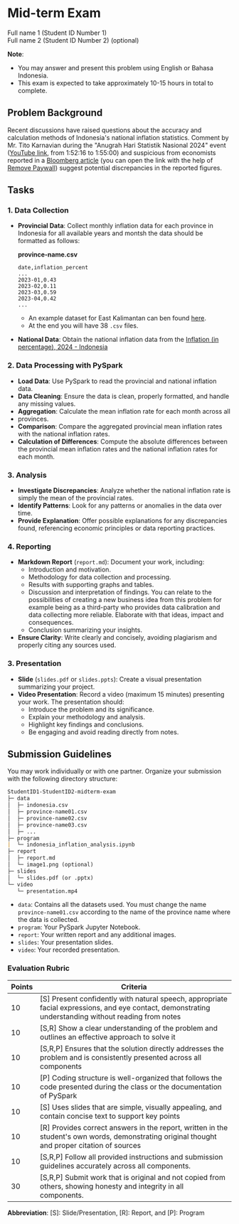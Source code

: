 # Mid-term Exam
Full name 1 (Student ID Number 1)   
Full name 2 (Student ID Number 2) (optional)

**Note**: 
- You may answer and present this problem using English or Bahasa Indonesia.
- This exam is expected to take approximately 10-15 hours in total to complete.

## Problem Background
Recent discussions have raised questions about the accuracy and calculation 
methods of Indonesia's national inflation statistics. Comment by 
Mr. Tito Karnavian during the "Anugrah Hari Statistik Nasional 2024" event 
([YouTube link](https://www.youtube.com/watch?v=J7CbaAtwab4), 
from 1:52:16 to 1:55:00) and suspicious from economists reported in a 
[Bloomberg article](https://www.bloomberg.com/news/articles/2019-11-05/indonesia-s-steady-economic-growth-leaves-economists-puzzled)
(you can open the link with the help of [Remove Paywall](https://www.removepaywall.com/)) 
suggest potential discrepancies in the reported figures.

## Tasks

### 1. Data Collection

- **Provincial Data**: Collect monthly inflation data for each province in 
  Indonesia for all available years and montsh the data should be formatted
  as follows:   

   **province-name.csv** 
   ```csv
   date,inflation_percent
   ...
   2023-01,0.43
   2023-02,0.11
   2023-03,0.59
   2023-04,0.42
   ...
   ```
  
  - An example dataset for East Kalimantan can ben found 
    [here](https://kaltim.bps.go.id/id/statistics-table/2/MTQ3IzI=/inflasi.html).
  - At the end you will have 38 `.csv` files.

- **National Data**: Obtain the national inflation data from the 
  [Inflation (in percentage), 2024 - Indonesia](https://www.bps.go.id/id/statistics-table/2/MjI2MyMy/inflasi-year-on-year--september-2024.html)

### 2. Data Processing with PySpark
- **Load Data**: Use PySpark to read the provincial and national inflation data.
- **Data Cleaning**: Ensure the data is clean, properly formatted, and handle 
  any missing values.
- **Aggregation**: Calculate the mean inflation rate for each month across all 
- provinces.
- **Comparison**: Compare the aggregated provincial mean inflation rates with 
  the national inflation rates.
- **Calculation of Differences**: Compute the absolute differences between
  the provincial mean inflation rates and the national inflation rates for 
  each month.

### 3. Analysis
- **Investigate Discrepancies**: Analyze whether the national inflation rate
  is simply the mean of the provincial rates.
- **Identify Patterns**: Look for any patterns or anomalies in the data over time.
- **Provide Explanation**: Offer possible explanations for any discrepancies 
  found, referencing economic principles or data reporting practices.

### 4. Reporting
- **Markdown Report** (`report.md`): Document your work, including:
  - Introduction and motivation.
  - Methodology for data collection and processing.
  - Results with supporting graphs and tables.
  - Discussion and interpretation of findings. You can relate to the 
    possibilities of creating a new business idea from this problem
    for example being as a third-party who provides data calibration
    and data collecting more reliable. Elaborate with that ideas, impact
    and consequences.
  - Conclusion summarizing your insights.
- **Ensure Clarity**: Write clearly and concisely, avoiding plagiarism and 
  properly citing any sources used.

### 3. Presentation
- **Slide** (`slides.pdf` or `slides.ppts`): Create a visual presentation 
  summarizing your project.
- **Video Presentation**: Record a video (maximum 15 minutes) presenting your 
  work. The presentation should:
  - Introduce the problem and its significance.
  - Explain your methodology and analysis.
  - Highlight key findings and conclusions.
  - Be engaging and avoid reading directly from notes.

## Submission Guidelines
You may work individually or with one partner. Organize your submission with 
the following directory structure:

```md
StudentID1-StudentID2-midterm-exam
├─ data
│  ├─ indonesia.csv
│  ├─ province-name01.csv
│  ├─ province-name02.csv
│  ├─ province-name03.csv
│  ├─ ...
├─ program
|  └─ indonesia_inflation_analysis.ipynb
├─ report 
│  ├─ report.md
│  └─ image1.png (optional)
├─ slides
│  └─ slides.pdf (or .pptx)
└─ video
   └─ presentation.mp4
```
- `data`: Contains all the datasets used. You must change the name
  `province-name01.csv` according to the name of the province name where 
  the data is collected.
- `program`: Your PySpark Jupyter Notebook.
- `report`: Your written report and any additional images.
- `slides`: Your presentation slides. 
- `video`: Your recorded presentation.

### Evaluation Rubric

| Points | Criteria    |
|--------|-------------|
| 10     | [S] Present confidently with natural speech, appropriate facial expressions, and eye contact, demonstrating understanding without reading from notes |
| 10     | [S,R] Show a clear understanding of the problem and outlines an effective approach to solve it |
| 10     | [S,R,P] Ensures that the solution directly addresses the problem and is consistently presented across all components |
| 10     | [P] Coding structure is well-organized that follows the code presented during the class or the documentation of PySpark|
| 10     | [S] Uses slides that are simple, visually appealing, and contain concise text to support key points |
| 10     | [R] Provides correct answers in the report, written in the student's own words, demonstrating original thought and proper citation of sources |
| 10     | [S,R,P] Follow all provided instructions and submission guidelines accurately across all components. |
| 30     | [S,R,P] Submit work that is original and not copied from others, showing honesty and integrity in all components. |

**Abbreviation**: [S]: Slide/Presentation, [R]: Report, and [P]: Program
